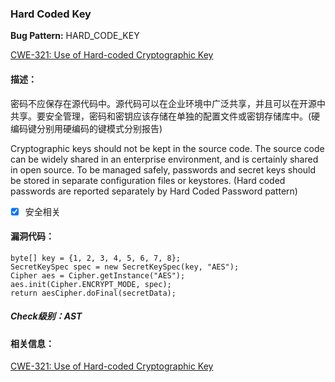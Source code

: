 ### Hard Coded Key
**Bug Pattern:** HARD_CODE_KEY

[CWE-321: Use of Hard-coded Cryptographic Key](http://cwe.mitre.org/data/definitions/321.html)

#### 描述：
密码不应保存在源代码中。源代码可以在企业环境中广泛共享，并且可以在开源中共享。要安全管理，密码和密钥应该存储在单独的配置文件或密钥存储库中。(硬编码键分别用硬编码的键模式分别报告)

Cryptographic keys should not be kept in the source code. The source code can be widely shared in an enterprise environment, and is certainly shared in open source. To be managed safely, passwords and secret keys should be stored in separate configuration files or keystores. (Hard coded passwords are reported separately by Hard Coded Password pattern)

- [x] 安全相关

#### 漏洞代码：
```
byte[] key = {1, 2, 3, 4, 5, 6, 7, 8};
SecretKeySpec spec = new SecretKeySpec(key, "AES");
Cipher aes = Cipher.getInstance("AES");
aes.init(Cipher.ENCRYPT_MODE, spec);
return aesCipher.doFinal(secretData);
```

##### Check级别：AST

#### 相关信息：

[CWE-321: Use of Hard-coded Cryptographic Key](http://cwe.mitre.org/data/definitions/321.html)